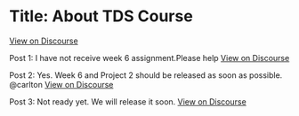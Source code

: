 # Title: About TDS Course
[View on Discourse](https://discourse.onlinedegree.iitm.ac.in/t/about-tds-course/167878)

Post 1: I have not receive week 6 assignment.Please help
[View on Discourse](https://discourse.onlinedegree.iitm.ac.in/t/about-tds-course/167878/1)


Post 2: Yes. Week 6 and Project 2 should be released as soon as possible. @carlton
[View on Discourse](https://discourse.onlinedegree.iitm.ac.in/t/about-tds-course/167878/2)


Post 3: Not ready yet. We will release it soon.
[View on Discourse](https://discourse.onlinedegree.iitm.ac.in/t/about-tds-course/167878/3)


